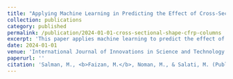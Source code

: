```yaml
---
title: "Applying Machine Learning in Predicting the Effect of Cross-Sectional Shape on the Axial Strength of Thermally Damaged and CFRP-Repaired Concrete Columns"
collection: publications
category: published
permalink: /publication/2024-01-01-cross-sectional-shape-cfrp-columns
excerpt: 'This paper applies machine learning to predict the effect of cross-sectional shape on the axial strength of thermally damaged and CFRP-repaired concrete columns.'
date: 2024-01-01
venue: 'International Journal of Innovations in Science and Technology (IF = 4.312)'
paperurl: ''
citation: 'Salman, M., <b>Faizan, M.</b>, Noman, M., & Salati, M. (Published). "Applying Machine Learning in Predicting the Effect of Cross-Sectional Shape on the Axial Strength of Thermally Damaged and CFRP-Repaired Concrete Columns." <i>International Journal of Innovations in Science and Technology</i>. (IF = 4.312).'
---
```

